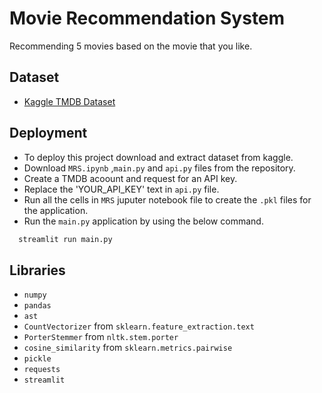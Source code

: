 
# Movie Recommendation System

Recommending 5 movies based on the movie that you like.

## Dataset

 - [ Kaggle TMDB Dataset ](https://www.kaggle.com/datasets/tmdb/tmdb-movie-metadata)


## Deployment

- To deploy this project download and extract dataset from kaggle.
- Download `MRS.ipynb` ,`main.py` and `api.py` files from the repository.
- Create a TMDB acoount and request for an API key.
- Replace the 'YOUR_API_KEY' text in `api.py` file.
- Run all the cells in `MRS` juputer notebook file to create the `.pkl` files for the application.
- Run the `main.py` application by using the below command.


```bash
  streamlit run main.py
```


## Libraries
- `numpy`
- `pandas`
- `ast`
- `CountVectorizer` from `sklearn.feature_extraction.text`
- `PorterStemmer` from `nltk.stem.porter`
- `cosine_similarity` from `sklearn.metrics.pairwise`
- `pickle`
- `requests`
- `streamlit`

